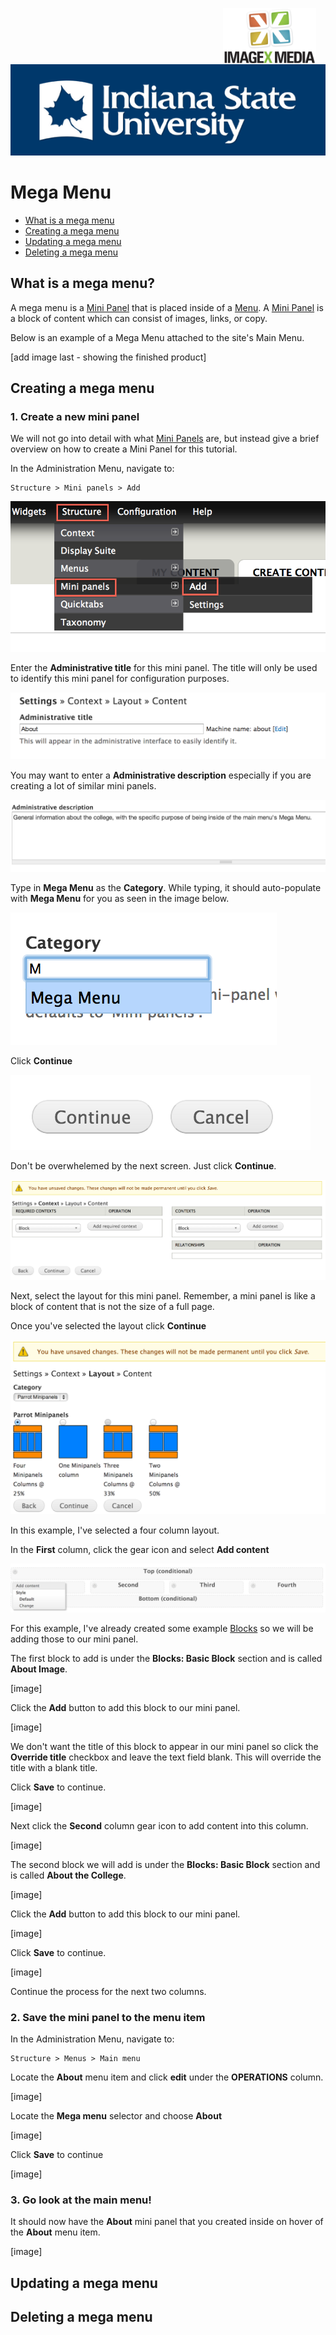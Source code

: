 <img class="logo" src="../../global_assets/images/IXM-Transparent-Vertical.jpg" style="float:right; margin:-10px 15px 0 0;" height="90" />
<img class="logo" src="../assets/images/isu_logo.png" alt="Indiana State University logo" />

# Mega Menu

* [What is a mega menu](#what-are-pages)
* [Creating a mega menu](#creating-pages)
* [Updating a mega menu](#updating-pages)
* [Deleting a mega menu](#deleting-pages)

## What is a mega menu?

A mega menu is a [Mini Panel](mini-panels.md) that is placed inside of a [Menu](menus.md). A [Mini Panel](mini-panels.md) is a block of content which can consist of images, links, or copy.

Below is an example of a Mega Menu attached to the site's Main Menu.

[add image last - showing the finished product]

## Creating a mega menu

### 1. Create a new mini panel

We will not go into detail with what [Mini Panels](mini-panels.md) are, but instead give a brief overview on how to create a Mini Panel for this tutorial.

In the Administration Menu, navigate to:
	
	Structure > Mini panels > Add
		
![Mini Panel](../assets/images/MiniPanelAdd.png "Mini Panel")

Enter the **Administrative title** for this mini panel. The title will only be used to identify this mini panel for configuration purposes.

![Mini Panel](../assets/images/MiniPanelAdminTitle.png "Mini Panel")

You may want to enter a **Administrative description** especially if you are creating a lot of similar mini panels.

![Mini Panel](../assets/images/MiniPanelAdminDesc.png "Mini Panel")

Type in **Mega Menu** as the **Category**. While typing, it should auto-populate with **Mega Menu** for you as seen in the image below.

![Mini Panel](../assets/images/MiniPanelCategory.png "Mini Panel")


Click **Continue**

![Mini Panel](../assets/images/MiniPanelContinue.png "Mini Panel")


Don't be overwhelemed by the next screen. Just click **Continue**.

![Mini Panel](../assets/images/MiniPanelContext.png "Mini Panel")


Next, select the layout for this mini panel. Remember, a mini panel is like a block of content that is not the size of a full page.

Once you've selected the layout click **Continue**

![Mini Panel](../assets/images/MiniPanelLayout.png "Mini Panel")


In this example, I've selected a four column layout. 

In the **First** column, click the gear icon and select **Add content** 

![Mini Panel](../assets/images/MiniPanelFirstGear.png "Mini Panel")

For this example, I've already created some example [Blocks](blocks.md) so we will be adding those to our mini panel.

The first block to add is under the **Blocks: Basic Block** section and is called **About Image**.

[image]

Click the **Add** button to add this block to our mini panel.

[image]

We don't want the title of this block to appear in our mini panel so click the **Override title** checkbox and leave the text field blank. This will override the title with a blank title.

Click **Save** to continue.

[image]

Next click the **Second** column gear icon to add content into this column.

[image]

The second block we will add is under the **Blocks: Basic Block** section and is called **About the College**.

[image]

Click the **Add** button to add this block to our mini panel.

[image]

Click **Save** to continue.

[image]

Continue the process for the next two columns.


### 2. Save the mini panel to the menu item

In the Administration Menu, navigate to:
	
	Structure > Menus > Main menu
	
Locate the **About** menu item and click **edit** under the **OPERATIONS** column.

[image]

Locate the **Mega menu** selector and choose **About**

[image]

Click **Save** to continue

[image]
	
### 3. Go look at the main menu!

It should now have the **About** mini panel that you created inside on hover of the **About** menu item.

[image]

## Updating a mega menu
## Deleting a mega menu


